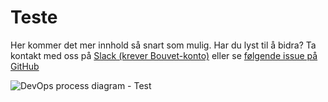 # Teste

<div className="row">
    <div className="column">
        <p>
            Her kommer det mer innhold så snart som mulig. Har du lyst til å bidra? Ta kontakt med oss på <a href="https://bouvet.slack.com/archives/C0447R83U6M">Slack (krever Bouvet-konto)</a> eller se <a href="https://github.com/bouvet/sikkerhet.bouvet.no/issues/22">følgende issue på GitHub</a>
        </p>
    </div>
    <div className="column">
        <img alt="DevOps process diagram - Test" src="/img/devops_test.svg"/>
    </div>
</div>
